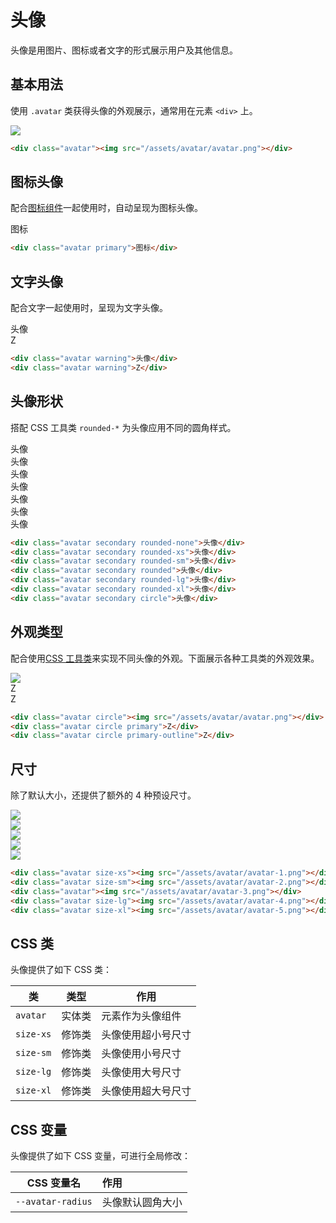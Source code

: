 # 头像

头像是用图片、图标或者文字的形式展示用户及其他信息。

## 基本用法

使用 `.avatar` 类获得头像的外观展示，通常用在元素 `<div>` 上。

<Example class="flex gap-4">
  <div class="avatar"><img src="/assets/avatar/avatar.png"></div>
</Example>

```html
<div class="avatar"><img src="/assets/avatar/avatar.png"></div>
```

## 图标头像

配合[图标组件](http://url.com/lib/icon)一起使用时，自动呈现为图标头像。

<Example class="flex gap-4">
  <div class="avatar primary">图标</div>
</Example>

```html
<div class="avatar primary">图标</div>
```

## 文字头像

配合文字一起使用时，呈现为文字头像。

<Example class="flex gap-4 flex-wrap items-end">
  <div class="avatar warning">头像</div>
  <div class="avatar warning">Z</div>
</Example>

```html
<div class="avatar warning">头像</div>
<div class="avatar warning">Z</div>
```

## 头像形状

搭配 CSS 工具类 `rounded-*` 为头像应用不同的圆角样式。

<Example class="flex gap-4 flex-wrap">
  <div class="avatar secondary rounded-none">头像</div>
  <div class="avatar secondary rounded-xs">头像</div>
  <div class="avatar secondary rounded-sm">头像</div>
  <div class="avatar secondary rounded">头像</div>
  <div class="avatar secondary rounded-lg">头像</div>
  <div class="avatar secondary rounded-xl">头像</div>
  <div class="avatar secondary circle">头像</div>
</Example>

```html
<div class="avatar secondary rounded-none">头像</div>
<div class="avatar secondary rounded-xs">头像</div>
<div class="avatar secondary rounded-sm">头像</div>
<div class="avatar secondary rounded">头像</div>
<div class="avatar secondary rounded-lg">头像</div>
<div class="avatar secondary rounded-xl">头像</div>
<div class="avatar secondary circle">头像</div>
```
## 外观类型

配合使用[CSS 工具类](/lib/utilities/)来实现不同头像的外观。下面展示各种工具类的外观效果。

<Example class="flex gap-4 flex-wrap">
  <div class="avatar circle"><img src="/assets/avatar/avatar.png"></div>
  <div class="avatar circle primary">Z</div>
  <div class="avatar circle primary-outline">Z</div>
</Example>

```html
<div class="avatar circle"><img src="/assets/avatar/avatar.png"></div>
<div class="avatar circle primary">Z</div>
<div class="avatar circle primary-outline">Z</div>
```

## 尺寸

除了默认大小，还提供了额外的 4 种预设尺寸。

<Example class="flex gap-4 flex-wrap items-end">
  <div class="avatar size-xs"><img src="/assets/avatar/avatar-1.png"></div>
  <div class="avatar size-sm"><img src="/assets/avatar/avatar-2.png"></div>
  <div class="avatar"><img src="/assets/avatar/avatar-3.png"></div>
  <div class="avatar size-lg"><img src="/assets/avatar/avatar-4.png"></div>
  <div class="avatar size-xl"><img src="/assets/avatar/avatar-5.png"></div>
</Example>

```html
<div class="avatar size-xs"><img src="/assets/avatar/avatar-1.png"></div>
<div class="avatar size-sm"><img src="/assets/avatar/avatar-2.png"></div>
<div class="avatar"><img src="/assets/avatar/avatar-3.png"></div>
<div class="avatar size-lg"><img src="/assets/avatar/avatar-4.png"></div>
<div class="avatar size-xl"><img src="/assets/avatar/avatar-5.png"></div>
```

## CSS 类

头像提供了如下 CSS 类：

| 类        | 类型           | 作用  |
| ------------- |:-------------:| ----- |
| `avatar`      | 实体类 | 元素作为头像组件 |
| `size-xs`      | 修饰类      |   头像使用超小号尺寸 |
| `size-sm`      | 修饰类      |   头像使用小号尺寸 |
| `size-lg`      | 修饰类      |   头像使用大号尺寸 |
| `size-xl`      | 修饰类      |   头像使用超大号尺寸 |

## CSS 变量

头像提供了如下 CSS 变量，可进行全局修改：

| CSS 变量名        | 作用           |
| ------------- |:------------- |
| `--avatar-radius`      | 头像默认圆角大小 |
